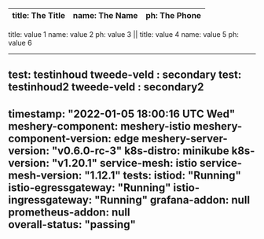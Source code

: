 title: The Title | name: The Name | ph: The Phone
-|-|-
title: value 1
name:  value 2
ph:    value 3
||
title: value 4
name:  value 5
ph:    value 6


---
test: testinhoud
tweede-veld : secondary
test: testinhoud2
tweede-veld : secondary2
---
timestamp: "2022-01-05 18:00:16 UTC Wed"
meshery-component: meshery-istio
meshery-component-version: edge
meshery-server-version: "v0.6.0-rc-3"
k8s-distro: minikube
k8s-version: "v1.20.1"
service-mesh: istio
service-mesh-version: "1.12.1"
tests:
  istiod: "Running"
  istio-egressgateway: "Running"
  istio-ingressgateway:  "Running"
  grafana-addon: null
  prometheus-addon: null  
overall-status: "passing"
---
